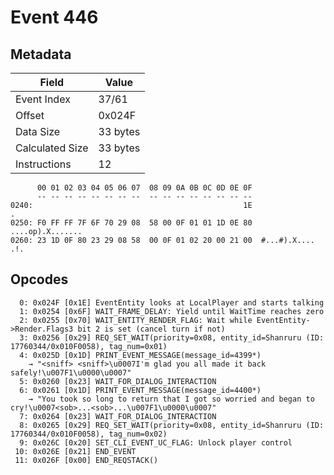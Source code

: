 # Event 446

## Metadata

| Field           | Value    |
|-----------------|----------|
| Event Index     | 37/61    |
| Offset          | 0x024F   |
| Data Size       | 33 bytes |
| Calculated Size | 33 bytes |
| Instructions    | 12       |

```
      00 01 02 03 04 05 06 07  08 09 0A 0B 0C 0D 0E 0F
      -- -- -- -- -- -- -- --  -- -- -- -- -- -- -- --
0240:                                               1E                 .
0250: F0 FF FF 7F 6F 70 29 08  58 00 0F 01 01 1D 0E 80  ....op).X.......
0260: 23 1D 0F 80 23 29 08 58  00 0F 01 02 20 00 21 00  #...#).X.... .!.
```

## Opcodes

```
  0: 0x024F [0x1E] EventEntity looks at LocalPlayer and starts talking
  1: 0x0254 [0x6F] WAIT_FRAME_DELAY: Yield until WaitTime reaches zero
  2: 0x0255 [0x70] WAIT_ENTITY_RENDER_FLAG: Wait while EventEntity->Render.Flags3 bit 2 is set (cancel turn if not)
  3: 0x0256 [0x29] REQ_SET_WAIT(priority=0x08, entity_id=Shanruru (ID: 17760344/0x010F0058), tag_num=0x01)
  4: 0x025D [0x1D] PRINT_EVENT_MESSAGE(message_id=4399*)
    → "<sniff> <sniff>\u0007I'm glad you all made it back safely!\u007F1\u0000\u0007"
  5: 0x0260 [0x23] WAIT_FOR_DIALOG_INTERACTION
  6: 0x0261 [0x1D] PRINT_EVENT_MESSAGE(message_id=4400*)
    → "You took so long to return that I got so worried and began to cry!\u0007<sob>...<sob>...\u007F1\u0000\u0007"
  7: 0x0264 [0x23] WAIT_FOR_DIALOG_INTERACTION
  8: 0x0265 [0x29] REQ_SET_WAIT(priority=0x08, entity_id=Shanruru (ID: 17760344/0x010F0058), tag_num=0x02)
  9: 0x026C [0x20] SET_CLI_EVENT_UC_FLAG: Unlock player control
 10: 0x026E [0x21] END_EVENT
 11: 0x026F [0x00] END_REQSTACK()
```
